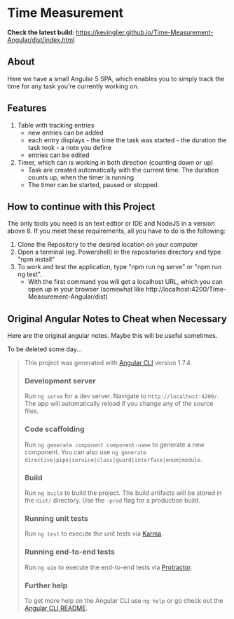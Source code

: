 # Time Measurement

**Check the latest build:** https://kevinglier.github.io/Time-Measurement-Angular/dist/index.html

## About

Here we have a small Angular 5 SPA, which enables you to simply track the time for any task you're currently working on.

## Features

1. Table with tracking entries
   - new entries can be added
   - each entry displays
         - the time the task was started
         - the duration the task took
         - a note you define
   - entries can be edited
2. Timer, which can is working in both direction (counting down or up)
   - Task are created automatically with the current time. The duration counts up, when the timer is running
   - The timer can be started, paused or stopped.

## How to continue with this Project

The only tools you need is an text edtior or IDE and NodeJS in a version above 8. If you meet these requirements,
all you have to do is the following:

1. Clone the Repository to the desired location on your computer
2. Open a terminal (eg. Powershell) in the repositories directory and type "npm install"
3. To work and test the application, type "npm run ng serve" or "npm run ng test".
    - With the first command you will get a localhost URL, which you can open up in your browser (somewhat like http://localhost:4200/Time-Measurement-Angular/dist)


## Original Angular Notes to Cheat when Necessary

Here are the original angular notes. Maybe this will be useful sometimes.

To be deleted some day...

> This project was generated with [Angular CLI](https://github.com/angular/angular-cli) version 1.7.4.
> 
> ### Development server
> 
> Run `ng serve` for a dev server. Navigate to `http://localhost:4200/`. The app will automatically reload if you change any of the source files.
> 
> ### Code scaffolding
> 
> Run `ng generate component component-name` to generate a new component. You can also use `ng generate directive|pipe|service|class|guard|interface|enum|module`.
> 
> ### Build
> 
> Run `ng build` to build the project. The build artifacts will be stored in the `dist/` directory. Use the `-prod` flag for a production build.
> 
> ### Running unit tests
> 
> Run `ng test` to execute the unit tests via [Karma](https://karma-runner.github.io).
> 
> ### Running end-to-end tests
> 
> Run `ng e2e` to execute the end-to-end tests via [Protractor](http://www.protractortest.org/).
> 
> ### Further help
> 
> To get more help on the Angular CLI use `ng help` or go check out the [Angular CLI README](https://github.com/angular/angular-cli/blob/master/README.md).
